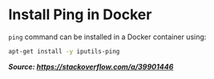 # Install Ping in Docker

`ping` command can be installed in a Docker container using:

```bash
apt-get install -y iputils-ping
```

**_Source: https://stackoverflow.com/a/39901446_**
